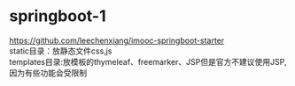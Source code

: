 # springboot-1
https://github.com/leechenxiang/imooc-springboot-starter<br> 
static目录：放静态文件css,js<br> 
templates目录:放模板的thymeleaf、freemarker、JSP但是官方不建议使用JSP,因为有些功能会受限制<br> 